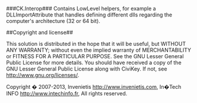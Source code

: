 ###CK.Interop###
Contains LowLevel helpers, for example a DLLImportAttribute that handles defining different dlls regarding the computer's architecture (32 or 64 bit).

##Copyright and license##

This solution is distributed in the hope that it will be useful, 
but WITHOUT ANY WARRANTY; without even the implied warranty of
MERCHANTABILITY or FITNESS FOR A PARTICULAR PURPOSE.  See the 
GNU Lesser General Public License for more details. 
You should have received a copy of the GNU Lesser General Public License 
along with CiviKey.  If not, see <http://www.gnu.org/licenses/>. 
 
Copyright � 2007-2013,
    Invenietis <http://www.invenietis.com>,
    In�Tech INFO <http://www.intechinfo.fr>,
All rights reserved.

